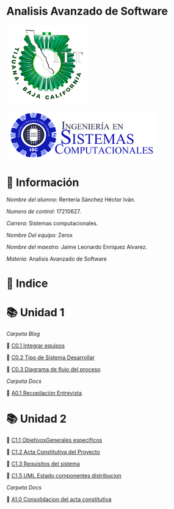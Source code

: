 # Analisis Avanzado de Software
![LogoITT](Img/ITT.png)

![Sistemas](Img/sistemas.png)

# :bust_in_silhouette: Información #

*Nombre del alumno:* Rentería Sánchez Héctor Iván.

*Numero de control:* 17210627.

*Carrera:* Sistemas computacionales.

*Nombre Del equipo:* Zerox

*Nombre del maestro:* Jaime Leonardo Enriquez Alvarez.

*Materia:* Analisis Avanzado de
Software


# :open_file_folder: Indice #

# :books: Unidad 1





*Carpeta Blog*

  :round_pushpin: [C0.1 Integrar equipos](Blog/C0.1-Integrar-equipos-_Hector-Ivan-Renteria-Sanchez.md)
  
  :round_pushpin: [C0.2 Tipo de Sistema Desarrollar](Blog/C0.2_Tipo_de_Sistema_Desarrollar_Hector_Renteria.md)


  :round_pushpin: [C0.3 Diagrama de flujo del proceso](Blog/C0.3_DiagramadeFlujo_Proceso_Hector_Renteria.md)

*Carpeta Docs*

  :busts_in_silhouette: [A0.1 Recopilación Entrevista](Docs/A0.1-RecopilacionEntrevista_Hector_Renteria.md)

  # :books: Unidad 2

  :round_pushpin: [C1.1 ObjetivosGenerales especificos](Blog/C1.1_ObjetivosGenerales_especificos_Hector_Renteria.md)

  :round_pushpin: [C1.2 Acta Constitutiva del Proyecto](Blog/C1.2_Acta_Constitutiva_del_Proyecto_Hector_Renteria.md)
  
  :round_pushpin: [C1.3 Requisitos del sistema](Blog/C1.3_Requisitos_del_sistema_Hector_Renteria.md)

  :round_pushpin: [C1.5 UML Estado componentes distribucion](Blog//C1.5_UML_Estado_componentes_distribucion_Hector_Renteria.md)

*Carpeta Docs*

  :busts_in_silhouette: [A1.0 Consolidacion del acta constitutiva](Docs/A1.0_Consolidation-of-the-articles-of-incorporation_Hector_Renteria.md)


  



